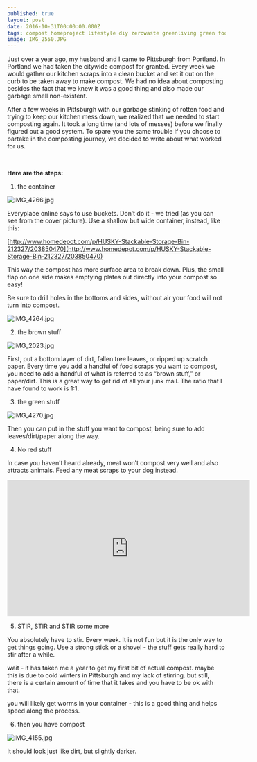 ```yaml
---
published: true
layout: post
date: 2016-10-31T00:00:00.000Z
tags: compost homeproject lifestyle diy zerowaste greenliving green food
image: IMG_2550.JPG
---
```



Just over a year ago, my husband and I came to Pittsburgh from Portland. In Portland we had taken the citywide compost for granted. Every week we would gather our kitchen scraps into a clean bucket and set it out on the curb to be taken away to make compost. We had no idea about composting besides the fact that we knew it was a good thing and also made our garbage smell non-existent.

After a few weeks in Pittsburgh with our garbage stinking of rotten food and trying to keep our kitchen mess down, we realized that we needed to start composting again. It took a long time (and lots of messes) before we finally figured out a good system. To spare you the same trouble if you choose to partake in the composting journey, we decided to write about what worked for us.

<br>


**Here are the steps:**


1. the container


![IMG_4266.jpg](/content/IMG_4266.JPG)


Everyplace online says to use buckets. Don’t do it - we tried (as you can see from the cover picture). Use a shallow but wide container, instead, like this:



[http://www.homedepot.com/p/HUSKY-Stackable-Storage-Bin-212327/203850470](http://www.homedepot.com/p/HUSKY-Stackable-Storage-Bin-212327/203850470)


This way the compost has more surface area to break down. Plus, the small flap on one side makes emptying plates out directly into your compost so easy!


Be sure to drill holes in the bottoms and sides, without air your food will not turn into compost.


![IMG_4264.jpg](/content/IMG_4264.JPG)


2. the brown stuff


![IMG_2023.jpg](/content/IMG_2023.JPG)


First, put a bottom layer of dirt, fallen tree leaves, or ripped up scratch paper. Every time you add a handful of food scraps you want to compost, you need to add a handful of what is referred to as “brown stuff,” or paper/dirt. This is a great way to get rid of all your junk mail. The ratio that I have found to work is 1:1.


3. the green stuff


![IMG_4270.jpg](/content/IMG_4270.JPG)


Then you can put in the stuff you want to compost, being sure to add leaves/dirt/paper along the way.

4. No red stuff


In case you haven’t heard already, meat won’t compost very well and also attracts animals. Feed any meat scraps to your dog instead.


<iframe width="560" height="315" src="https://www.youtube.com/embed/mIMbSdbD_RA" frameborder="0" allowfullscreen></iframe>


5. STIR, STIR and STIR some more



You absolutely have to stir. Every week. It is not fun but it is the only way to get things going. Use a strong stick or a shovel - the stuff gets really hard to stir after a while.


wait - it has taken me a year to get my first bit of actual compost. maybe this is due to cold winters in Pittsburgh and my lack of stirring. but still, there is a certain amount of time that it takes and you have to be ok with that.


you will likely get worms in your container - this is a good thing and helps speed along the process.


6. then you have compost


![IMG_4155.jpg](/content/IMG_4155.JPG)

It should look just like dirt, but slightly darker.
